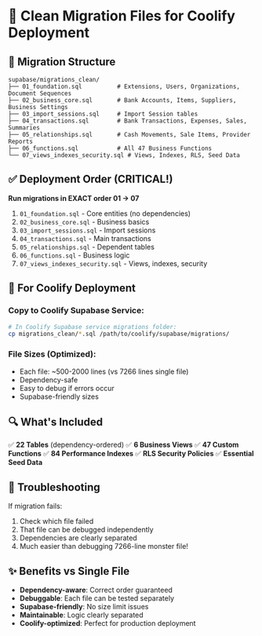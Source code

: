 # 🚀 Clean Migration Files for Coolify Deployment

## 📁 Migration Structure

```
supabase/migrations_clean/
├── 01_foundation.sql          # Extensions, Users, Organizations, Document Sequences
├── 02_business_core.sql       # Bank Accounts, Items, Suppliers, Business Settings  
├── 03_import_sessions.sql     # Import Session tables
├── 04_transactions.sql        # Bank Transactions, Expenses, Sales, Summaries
├── 05_relationships.sql       # Cash Movements, Sale Items, Provider Reports
├── 06_functions.sql           # All 47 Business Functions
└── 07_views_indexes_security.sql # Views, Indexes, RLS, Seed Data
```

## ✅ Deployment Order (CRITICAL!)

**Run migrations in EXACT order 01 → 07**

1. `01_foundation.sql` - Core entities (no dependencies)
2. `02_business_core.sql` - Business basics  
3. `03_import_sessions.sql` - Import sessions
4. `04_transactions.sql` - Main transactions
5. `05_relationships.sql` - Dependent tables
6. `06_functions.sql` - Business logic
7. `07_views_indexes_security.sql` - Views, indexes, security

## 🎯 For Coolify Deployment

### Copy to Coolify Supabase Service:

```bash
# In Coolify Supabase service migrations folder:
cp migrations_clean/*.sql /path/to/coolify/supabase/migrations/
```

### File Sizes (Optimized):
- Each file: ~500-2000 lines (vs 7266 lines single file)
- Dependency-safe 
- Easy to debug if errors occur
- Supabase-friendly sizes

## 🔍 What's Included

✅ **22 Tables** (dependency-ordered)
✅ **6 Business Views** 
✅ **47 Custom Functions**
✅ **84 Performance Indexes**
✅ **RLS Security Policies**
✅ **Essential Seed Data**

## 🚨 Troubleshooting

If migration fails:
1. Check which file failed
2. That file can be debugged independently 
3. Dependencies are clearly separated
4. Much easier than debugging 7266-line monster file!

## ✨ Benefits vs Single File

- **Dependency-aware**: Correct order guaranteed
- **Debuggable**: Each file can be tested separately
- **Supabase-friendly**: No size limit issues
- **Maintainable**: Logic clearly separated
- **Coolify-optimized**: Perfect for production deployment
